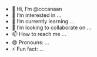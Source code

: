 - 👋 Hi, I’m @cccanaan
- 👀 I’m interested in ...
- 🌱 I’m currently learning ...
- 💞️ I’m looking to collaborate on ...
- 📫 How to reach me ...
- 😄 Pronouns: ...
- ⚡ Fun fact: ...

<!---
cccanaan/cccanaan is a ✨ special ✨ repository because its `README.md` (this file) appears on your GitHub profile.
You can click the Preview link to take a look at your changes.
--->
